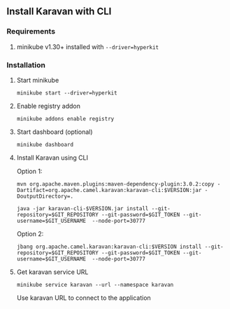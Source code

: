 ## Install Karavan with CLI

### Requirements
1. minikube v1.30+ installed with `--driver=hyperkit`

### Installation
1. Start minikube
    ```
    minikube start --driver=hyperkit
    ```
2. Enable registry addon
    ```
    minikube addons enable registry
    ```
3. Start dashboard (optional)
    ```
    minikube dashboard
    ```
4. Install Karavan using CLI

    Option 1:
    ```
    mvn org.apache.maven.plugins:maven-dependency-plugin:3.0.2:copy -Dartifact=org.apache.camel.karavan:karavan-cli:$VERSION:jar -DoutputDirectory=. 

    java -jar karavan-cli-$VERSION.jar install --git-repository=$GIT_REPOSITORY --git-password=$GIT_TOKEN --git-username=$GIT_USERNAME  --node-port=30777
    ```
    Option 2:
    ```
    jbang org.apache.camel.karavan:karavan-cli:$VERSION install --git-repository=$GIT_REPOSITORY --git-password=$GIT_TOKEN --git-username=$GIT_USERNAME  --node-port=30777
    ```
5. Get karavan service URL
    ```
    minikube service karavan --url --namespace karavan
    ```
   Use karavan URL to connect to the application
